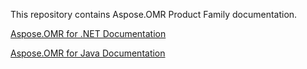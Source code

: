 This repository contains Aspose.OMR Product Family documentation.

[Aspose.OMR for .NET Documentation](https://docs.aspose.com/omr/net/)

[Aspose.OMR for Java Documentation](https://docs.aspose.com/omr/java/)